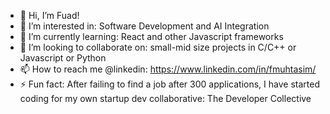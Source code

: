- 👋 Hi, I’m Fuad!
- 👀 I’m interested in: Software Development and AI Integration
- 🌱 I’m currently learning: React and other Javascript frameworks
- 💞️ I’m looking to collaborate on: small-mid size projects in C/C++ or Javascript or Python
- 📫 How to reach me @linkedin: https://www.linkedin.com/in/fmuhtasim/
- ⚡ Fun fact: After failing to find a job after 300 applications, I have started coding for my own startup dev collaborative: The Developer Collective

<!---
fuadmuhtasim/fuadmuhtasim is a ✨ special ✨ repository because its `README.md` (this file) appears on your GitHub profile.
You can click the Preview link to take a look at your changes.
--->
